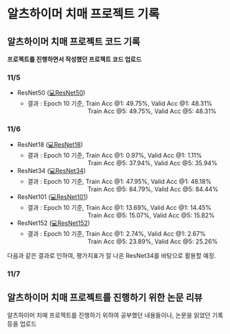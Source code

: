 # 알츠하이머 치매 프로젝트 기록

## 알츠하이머 치매 프로젝트 코드 기록
**프로젝트를 진행하면서 작성했던 프로젝트 코드 업로드**    
### 11/5 
* ResNet50 ([💻ResNet50](https://github.com/haleeseung/Alzheimer-s-disease-diagnosis_Project/blob/main/Record/Code/ResNet.ipynb))
  - 결과 : Epoch 10 기준, Train Acc @1: 49.75%, Valid Acc @1: 48.31%  
            Train Acc @5: 49.75%, Valid Acc @5: 48.31%
### 11/6 
* ResNet18 ([💻ResNet18](https://github.com/haleeseung/Alzheimer*s-disease-diagnosis_Project/blob/main/Record/Code/ResNet18.ipynb))
  - 결과 : Epoch 10 기준, Train Acc @1: 0.97%, Valid Acc @1: 1.11%  
              Train Acc @5: 37.94%, Valid Acc @5: 35.94%
* ResNet34 ([💻ResNet34](https://github.com/haleeseung/Alzheimer*s-disease-diagnosis_Project/blob/main/Record/Code/ResNet34.ipynb))
  - 결과 : Epoch 10 기준, Train Acc @1: 47.95%, Valid Acc @1: 48.18%  
              Train Acc @5: 84.79%, Valid Acc @5: 84.44%
* ResNet101 ([💻ResNet101](https://github.com/haleeseung/Alzheim*r-s-disease-diagnosis_Project/blob/main/Record/Code/ResNet101.ipynb))
  - 결과 : Epoch 10 기준, Train Acc @1: 13.69%, Valid Acc @1: 14.45%  
              Train Acc @5: 15.07%, Valid Acc @5: 15.82%
* ResNet152 ([💻ResNet152](https://github.com/haleeseung/Alzheim*r-s-disease-diagnosis_Project/blob/main/Record/Code/ResNet152.ipynb))
  - 결과 : Epoch 10 기준, Train Acc @1: 2.74%, Valid Acc @1: 2.67%  
              Train Acc @5: 23.89%, Valid Acc @5: 25.26%

다음과 같은 결과로 인하여, 평가지표가 잘 나온 ResNet34를 바탕으로 활용할 예정. 

### 11/7


## 알츠하이머 치매 프로젝트를 진행하기 위한 논문 리뷰
알츠하이머 치매 프로젝트를 진행하기 위하여 공부했던 내용들이나, 논문을 읽었던 기록등을 업로드
